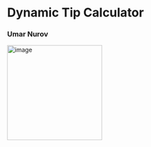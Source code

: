# Dynamic Tip Calculator
<h3>Umar Nurov</h3>
<img width="221" alt="image" src="https://user-images.githubusercontent.com/99417899/207993440-fe80c2d7-3be3-458a-9bf3-3a8f52051c36.png">
